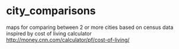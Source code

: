 # city_comparisons
maps for comparing between 2 or more cities based on census data
inspired by cost of living calculator http://money.cnn.com/calculator/pf/cost-of-living/
